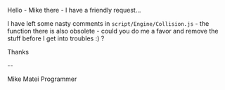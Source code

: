 Hello - Mike there - I have a friendly request...

I have left some nasty comments in `script/Engine/Collision.js` - the function there is also obsolete - could you do me a favor and remove the stuff before I get into troubles :) ?

Thanks

\-\-

Mike Matei
Programmer